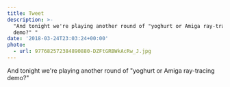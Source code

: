 ```yaml
---
title: Tweet
description: >-
  "And tonight we're playing another round of "yoghurt or Amiga ray-tracing
  demo?" "
date: '2018-03-24T23:03:24+00:00'
photo:
  - url: 977682572384890880-DZFtGRBWkAcRw_J.jpg
---
```

And tonight we're playing another round of "yoghurt or Amiga ray-tracing demo?" 
